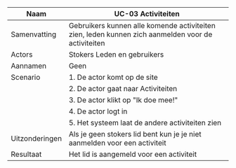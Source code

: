 | Naam           | UC-03 Activiteiten                                                                                 |
| -------------- | -------------------------------------------------------------------------------------------------- |
| Samenvatting   | Gebruikers kunnen alle komende activiteiten zien, leden kunnen zich aanmelden voor de activiteiten |
| Actors         | Stokers Leden en gebruikers                                                                        |
| Aannamen       | Geen                                                                                               |
| Scenario       | 1. De actor komt op de site                                                                        |
|                | 2. De actor gaat naar Activiteiten                                                                 |
|                | 3. De actor klikt op "Ik doe mee!"                                                                 |
|                | 4. De actor logt in                                                                                |
|                | 5. Het systeem laat de andere activiteiten zien                                                    |
| Uitzonderingen | Als je geen stokers lid bent kun je je niet aanmelden voor een activiteit                          |
| Resultaat      | Het lid is aangemeld voor een activiteit                                                           |